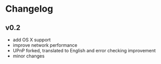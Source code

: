 # Changelog

## v0.2
- add OS X support
- improve network performance
- UPnP forked, translated to English and error checking improvement
- minor changes